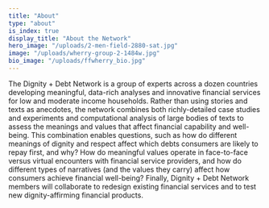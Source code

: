 ```yaml
---
title: "About"
type: "about"
is_index: true
display_title: "About the Network"
hero_image: "/uploads/2-men-field-2880-sat.jpg"
image: "/uploads/wherry-group-2-1484w.jpg"
bio_image: "/uploads/ffwherry_bio.jpg"
---
```


The Dignity + Debt Network is a group of experts across a dozen countries developing meaningful, data-rich analyses and innovative financial services for low and moderate income households. Rather than using stories and texts as anecdotes, the network combines both richly-detailed case studies and experiments and computational analysis of large bodies of texts to assess the meanings and values that affect financial capability and well-being. This combination enables questions, such as how do different meanings of dignity and respect affect which debts consumers are likely to repay first, and why? How do meaningful values operate in face-to-face versus virtual encounters with financial service providers, and how do different types of narratives (and the values they carry) affect how consumers achieve financial well-being? Finally, Dignity + Debt Network members will collaborate to redesign existing financial services and to test new dignity-affirming financial products.